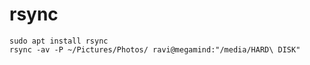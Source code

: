 # rsync 


```
sudo apt install rsync
rsync -av -P ~/Pictures/Photos/ ravi@megamind:"/media/HARD\ DISK"
```
